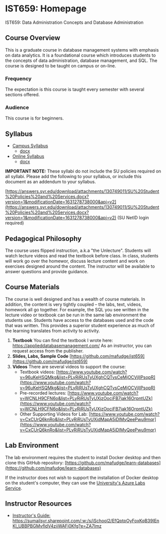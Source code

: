 # IST659: Homepage

IST659: Data Administration Concepts and Database Administration

## Course Overview

This is a graduate course in database management systems with emphasis on data analytics. It is a foundational course which introduces students to the concepts of data administration, database management, and SQL. The course is designed to be taught on campus or on-line.

### Frequency 

The expectation is this course is taught every semester with several sections offered.

### Audience

This course is for beginners. 

## Syllabus

- [Campus Syllabus](syllabus-campus.md)  
    - [docx](syllabus-campus.docx)
- [Online Syllabus](syllabus-online.md)  
    - [docx](syllabus-online.docx)

**IMPORTANT NOTE:** These syllabi do not include the SU policies required on all syllabi. Please add the following to your syllabus, or include this document as an addendum to your syllabus. 

[https://answers.syr.edu/download/attachments/130749011/SU%20Student%20Policies%20and%20Services.docx?version=1&modificationDate=1631278738000&api=v2](https://answers.syr.edu/download/attachments/130749011/SU%20Student%20Policies%20and%20Services.docx?version=1&modificationDate=1631278738000&api=v2) (SU NetID login required)


## Pedagogical Philosophy

The course uses flipped instruction, a.k.a "the Unlecture". Students will watch lecture videos and read the textbook before class. In class, students will work go over the homewor, discuss lecture content and work on exercises designed around the content. The instructor will be available to answer questions and provide guidance.

## Course Materials

The course is well designed and has a wealth of course materials. In addition, the content is very tightly coupled – the labs, text, videos, homework all go together.  For example, the SQL you see written in the lecture video or textbook can be run in the same lab environment the students use. Students have access to the databases used and the code that was written. This provides a superior student experience as much of the learning translates from activity to activity.

1. **Textbook** You can find the textbook I wrote here: https://applieddatabasemanagement.com/ As an instructor, you can request access from the publisher. 
2. **Slides, Labs, Sample Code** [https://github.com/mafudge/ist659](https://github.com/mafudge/ist659) 
3. **Videos** There are several videos to support the course:
    - Textbook videos: [https://www.youtube.com/watch?v=96uKeHSQMkg&list=PLyRiRUsTyUXghCQTvsCeMjOCVjIIPsopR](https://www.youtube.com/watch?v=96uKeHSQMkg&list=PLyRiRUsTyUXghCQTvsCeMjOCVjIIPsopR)
    - Pre-recorded lectures: [https://www.youtube.com/watch?v=WCNLH9CFN6o&list=PLyRiRUsTyUXjzOociFB7jak16OrpntUZk](https://www.youtube.com/watch?v=WCNLH9CFN6o&list=PLyRiRUsTyUXjzOociFB7jak16OrpntUZk)
    - Other Supporting Videos for Lab: [https://www.youtube.com/watch?v=CxCUrQ6knRo&list=PLyRiRUsTyUXjdMapA5iDlMyQeePwu9mqr](https://www.youtube.com/watch?v=CxCUrQ6knRo&list=PLyRiRUsTyUXjdMapA5iDlMyQeePwu9mqr)  

## Lab Environment

The lab environment requires the student to install Docker desktop and then clone this GitHub repository: [https://github.com/mafudge/learn-databases](https://github.com/mafudge/learn-databases)

If the instructor does not wish to support the installation of Docker desktop on the student's computer, they can use the [University's Azure Labs Service](https://answers.syr.edu/display/ischool/Azure+Lab+Services+-+iSchool).

## Instructor Resources

- [Instructor's Guide: https://sumailsyr.sharepoint.com/:w:/s/iSchool2/EfQptpOyFoxKqB39IEnKl_UBBPBGMvfldV4ziiWAFj0Kfg?e=ZA7Imz ](https://sumailsyr.sharepoint.com/:w:/s/iSchool2/EfQptpOyFoxKqB39IEnKl_UBBPBGMvfldV4ziiWAFj0Kfg?e=ZA7Imz)

